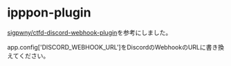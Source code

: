 # ipppon-plugin

[sigpwny/ctfd-discord-webhook-plugin](https://github.com/sigpwny/ctfd-discord-webhook-plugin)を参考にしました。

app.config['DISCORD_WEBHOOK_URL']をDiscordのWebhookのURLに書き換えてください。